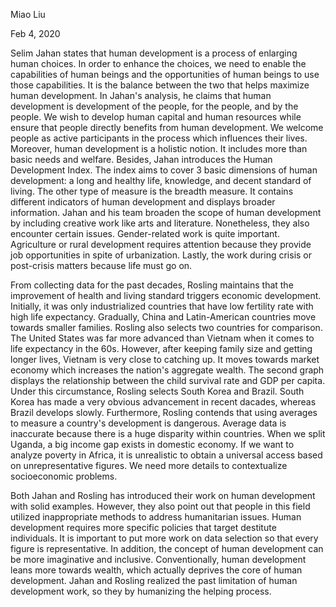 Miao Liu

Feb 4, 2020

Selim Jahan states that human development is a process of enlarging human choices. In order to enhance the choices, we need to enable the capabilities of human beings and the opportunities of human beings to use those capabilities. It is the balance between the two that helps maximize human development. In Jahan's analysis, he claims that human development is development of the people, for the people, and by the people. We wish to develop human capital and human resources while ensure that people directly benefits from human development. We welcome people as active participants in the process which influences their lives. Moreover, human development is a holistic notion. It includes more than basic needs and welfare. Besides, Jahan introduces the Human Development Index. The index aims to cover 3 basic dimensions of human development: a long and healthy life, knowledge, and decent standard of living. The other type of measure is the breadth measure. It contains different indicators of human development and displays broader information. Jahan and his team broaden the scope of human development by including creative work like arts and literature. Nonetheless, they also encounter certain issues. Gender-related work is quite important. Agriculture or rural development requires attention because they provide job opportunities in spite of urbanization. Lastly, the work during crisis or post-crisis matters because life must go on.

From collecting data for the past decades, Rosling maintains that the improvement of health and living standard triggers economic development. Initially, it was only industrialized countries that have low fertility rate with high life expectancy. Gradually, China and Latin-American countries move towards smaller families. Rosling also selects two countries for comparison. The United States was far more advanced than Vietnam when it comes to life expectancy in the 60s. However, after keeping family size and getting longer lives, Vietnam is very close to catching up. It moves towards market economy which increases the nation's aggregate wealth. The second graph displays the relationship between the child survival rate and GDP per capita. Under this circumstance, Rosling selects South Korea and Brazil. South Korea has made a very obvious advancement in recent dacades, whereas Brazil develops slowly. Furthermore, Rosling contends that using averages to measure a country's development is dangerous. Average data is inaccurate because there is a huge disparity within countries. When we split Uganda, a big income gap exists in domestic economy. If we want to analyze poverty in Africa, it is unrealistic to obtain a universal access based on unrepresentative figures. We need more details to contextualize socioeconomic problems.

Both Jahan and Rosling has introduced their work on human development with solid examples. However, they also point out that people in this field utilized inappropriate methods to address humanitarian issues. Human development requires more specific policies that target destitute individuals. It is important to put more work on data selection so that every figure is representative. In addition, the concept of human development can be more imaginative and inclusive. Conventionally, human development leans more towards wealth, which actually deprives the core of human development. Jahan and Rosling realized the past limitation of human development work, so they by humanizing the helping process. 
